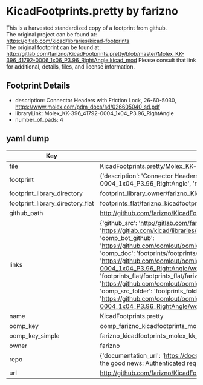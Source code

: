 # KicadFootprints.pretty by farizno  
This is a harvested standardized copy of a footprint from github.  
The original project can be found at:  
https://gitlab.com/kicad/libraries/kicad-footprints  
The original footprint can be found at:
http://gitlab.com/farizno/KicadFootprints.pretty/blob/master/Molex_KK-396_41792-0006_1x06_P3.96_RightAngle.kicad_mod
Please consult that link for additional, details, files, and license information.  
## Footprint Details
* description: Connector Headers with Friction Lock, 26-60-5030, https://www.molex.com/pdm_docs/sd/026605040_sd.pdf  
* libraryLink: Molex_KK-396_41792-0004_1x04_P3.96_RightAngle  
* number_of_pads: 4  
## yaml dump  
| Key | Value |  
| --- | --- |  
| file | KicadFootprints.pretty/Molex_KK-396_41792-0004_1x04_P3.96_RightAngle.kicad_mod |  
| footprint | {'description': 'Connector Headers with Friction Lock, 26-60-5030, https://www.molex.com/pdm_docs/sd/026605040_sd.pdf', 'libraryLink': 'Molex_KK-396_41792-0004_1x04_P3.96_RightAngle', 'number_of_pads': 4} |  
| footprint_library_directory | footprint_library_owner/farizno_KicadFootprints.pretty |  
| footprint_library_directory_flat | footprints_flat/farizno_kicadfootprints_molex_kk_396_41792_0004_1x04_p3_96_rightangle/working |  
| github_path | http://github.com/farizno/KicadFootprints.pretty/blob/master/Molex_KK-396_41792-0004_1x04_P3.96_RightAngle.kicad_mod |  
| links | {'github_src': 'http://gitlab.com/farizno/KicadFootprints.pretty/blob/master/Molex_KK-396_41792-0006_1x06_P3.96_RightAngle.kicad_mod', 'github_src_repo': 'https://gitlab.com/kicad/libraries/kicad-footprints', 'oomp_bot': 'footprints/farizno_kicadfootprints_molex_kk_396_41792_0004_1x04_p3_96_rightangle/working', 'oomp_bot_github': 'https://github.com/oomlout/oomlout_oomp_footprint_bot/tree/main/footprints/farizno_kicadfootprints_molex_kk_396_41792_0004_1x04_p3_96_rightangle/working', 'oomp_doc': 'footprints/footprints/farizno/KicadFootprints/Molex_KK-396_41792-0004_1x04_P3.96_RightAngle/working/', 'oomp_doc_github': 'https://github.com/oomlout/oomlout_oomp_footprint_doc/tree/main/footprints/footprints/farizno/KicadFootprints/Molex_KK-396_41792-0004_1x04_P3.96_RightAngle/working', 'oomp_src_flat': 'footprints_flat/footprints_flat/farizno_kicadfootprints_molex_kk_396_41792_0004_1x04_p3_96_rightangle/working', 'oomp_src_flat_github': 'https://github.com/oomlout/oomlout_oomp_footprint_src/tree/main/footprints_flat/farizno_kicadfootprints_molex_kk_396_41792_0004_1x04_p3_96_rightangle/working', 'oomp_src_folder': 'footprints_folder/footprints_folder/farizno/KicadFootprints/Molex_KK-396_41792-0004_1x04_P3.96_RightAngle/working', 'oomp_src_folder_github': 'https://github.com/oomlout/oomlout_oomp_footprint_src/tree/main/footprints_folder/farizno/KicadFootprints/Molex_KK-396_41792-0004_1x04_P3.96_RightAngle/working'} |  
| name | KicadFootprints.pretty |  
| oomp_key | oomp_farizno_kicadfootprints_molex_kk_396_41792_0004_1x04_p3_96_rightangle |  
| oomp_key_simple | farizno_kicadfootprints_molex_kk_396_41792_0004_1x04_p3_96_rightangle |  
| owner | farizno |  
| repo | {'documentation_url': 'https://docs.github.com/rest/overview/resources-in-the-rest-api#rate-limiting', 'message': "API rate limit exceeded for 84.66.173.59. (But here's the good news: Authenticated requests get a higher rate limit. Check out the documentation for more details.)"} |  
| url | http://github.com/farizno/KicadFootprints.pretty |  

